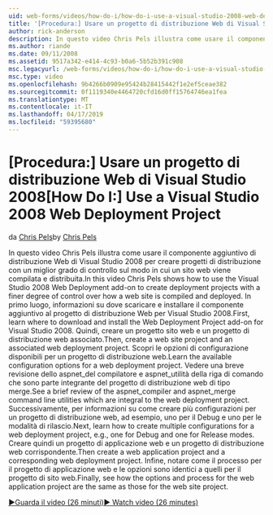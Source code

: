 ```yaml
---
uid: web-forms/videos/how-do-i/how-do-i-use-a-visual-studio-2008-web-deployment-project
title: '[Procedura:] Usare un progetto di distribuzione Web di Visual Studio 2008 | Microsoft Docs'
author: rick-anderson
description: In questo video Chris Pels illustra come usare il componente aggiuntivo di distribuzione Web di Visual Studio 2008 per creare progetti di distribuzione con un miglior grado di controllare come...
ms.author: riande
ms.date: 09/11/2008
ms.assetid: 9517a342-e414-4c93-b0a6-5b52b391c908
msc.legacyurl: /web-forms/videos/how-do-i/how-do-i-use-a-visual-studio-2008-web-deployment-project
msc.type: video
ms.openlocfilehash: 9b4266b0909e95424b28415442f1e2ef5ceae382
ms.sourcegitcommit: 0f1119340e4464720cfd16d0ff15764746ea1fea
ms.translationtype: MT
ms.contentlocale: it-IT
ms.lasthandoff: 04/17/2019
ms.locfileid: "59395680"
---
```

# <a name="how-do-i-use-a-visual-studio-2008-web-deployment-project"></a><span data-ttu-id="7376d-103">[Procedura:] Usare un progetto di distribuzione Web di Visual Studio 2008</span><span class="sxs-lookup"><span data-stu-id="7376d-103">[How Do I:] Use a Visual Studio 2008 Web Deployment Project</span></span>

<span data-ttu-id="7376d-104">da [Chris Pels](https://twitter.com/chrispels)</span><span class="sxs-lookup"><span data-stu-id="7376d-104">by [Chris Pels](https://twitter.com/chrispels)</span></span>

<span data-ttu-id="7376d-105">In questo video Chris Pels illustra come usare il componente aggiuntivo di distribuzione Web di Visual Studio 2008 per creare progetti di distribuzione con un miglior grado di controllo sul modo in cui un sito web viene compilata e distribuita.</span><span class="sxs-lookup"><span data-stu-id="7376d-105">In this video Chris Pels shows how to use the Visual Studio 2008 Web Deployment add-on to create deployment projects with a finer degree of control over how a web site is compiled and deployed.</span></span> <span data-ttu-id="7376d-106">In primo luogo, informazioni su dove scaricare e installare il componente aggiuntivo al progetto di distribuzione Web per Visual Studio 2008.</span><span class="sxs-lookup"><span data-stu-id="7376d-106">First, learn where to download and install the Web Deployment Project add-on for Visual Studio 2008.</span></span> <span data-ttu-id="7376d-107">Quindi, creare un progetto sito web e un progetto di distribuzione web associato.</span><span class="sxs-lookup"><span data-stu-id="7376d-107">Then, create a web site project and an associated web deployment project.</span></span> <span data-ttu-id="7376d-108">Scopri le opzioni di configurazione disponibili per un progetto di distribuzione web.</span><span class="sxs-lookup"><span data-stu-id="7376d-108">Learn the available configuration options for a web deployment project.</span></span> <span data-ttu-id="7376d-109">Vedere una breve revisione dello aspnet\_del compilatore e aspnet\_utilità della riga di comando che sono parte integrante del progetto di distribuzione web di tipo merge.</span><span class="sxs-lookup"><span data-stu-id="7376d-109">See a brief review of the aspnet\_compiler and aspnet\_merge command line utilities which are integral to the web deployment project.</span></span> <span data-ttu-id="7376d-110">Successivamente, per informazioni su come creare più configurazioni per un progetto di distribuzione web, ad esempio, uno per il Debug e uno per le modalità di rilascio.</span><span class="sxs-lookup"><span data-stu-id="7376d-110">Next, learn how to create multiple configurations for a web deployment project, e.g., one for Debug and one for Release modes.</span></span> <span data-ttu-id="7376d-111">Creare quindi un progetto di applicazione web e un progetto di distribuzione web corrispondente.</span><span class="sxs-lookup"><span data-stu-id="7376d-111">Then create a web application project and a corresponding web deployment project.</span></span> <span data-ttu-id="7376d-112">Infine, notare come il processo per il progetto di applicazione web e le opzioni sono identici a quelli per il progetto di sito web.</span><span class="sxs-lookup"><span data-stu-id="7376d-112">Finally, see how the options and process for the web application project are the same as those for the web site project.</span></span>

[<span data-ttu-id="7376d-113">&#9654;Guarda il video (26 minuti)</span><span class="sxs-lookup"><span data-stu-id="7376d-113">&#9654; Watch video (26 minutes)</span></span>](https://channel9.msdn.com/Blogs/ASP-NET-Site-Videos/how-do-i-use-a-visual-studio-2008-web-deployment-project)

